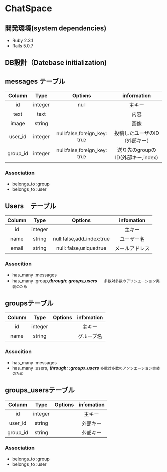 # ChatSpace

## 開発環境(system dependencies)
* Ruby 2.3.1
* Rails 5.0.7

## DB設計（Datebase initialization)
## messages テーブル
  
| Column | Type | Options | information |
:---:|:---:|:---:|:--:|
| id       | integer | null| 主キー|
| text     | text    |     | 内容  |
| image    | string  |     | 画像  |
| user_id  | integer | null:false,foreign_key: true | 投稿したユーザのID（外部キー）|
| group_id | integer | null:false,foreign_key: true | 送り先のgroupのID(外部キー,index)|

### Association
 * belongs_to :group
 * belongs_to :user
 
 ## Users　テーブル
 
 | Column | Type | Options | infomation|
 :-:|:-:|:-:|:-:|
 | id |integer| |主キー|
 |name|string | null:false,add_index:true|ユーザー名|
 |email|string| null: false,unique:true |メールアドレス|
 
 ### Assocition
 * has_many :messages
 * has_many :group,***through: groups_users*** 　 `多数対多数のアソシエーション実装のため`
 
## groupsテーブル

| Colunm | Type | Options | infomation |
:-:|:-:|:-:|:-:|
| id  | integer | |主キー    |
| name| string  | |グループ名|

### Assocition
* has_many :messages
* has_many :users, ___through: :groups_users___  `多数対多数のアソシエーション実装のため`

## groups_usersテーブル

| Colunm | Type | Options | infomation |
:-:|:-:|:-:|:-:|
| id      | integer | |主キー    |
| user_id | string  | |外部キー  |
| group_id| string  | |外部キー  |

### Association
* belongs_to :group
* belongs_to :user

